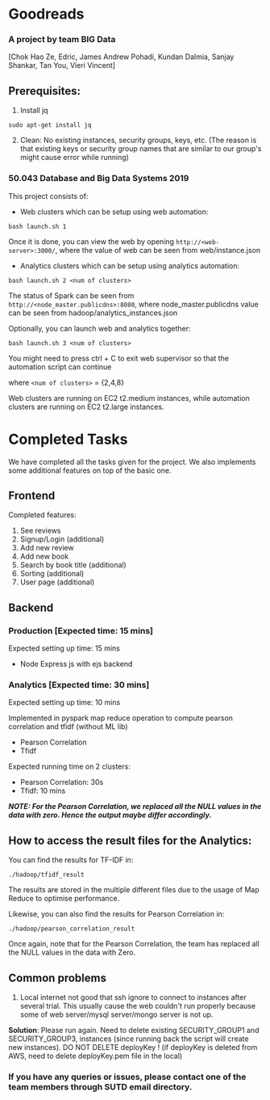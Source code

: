 # Goodreads

### A project by team BIG Data 
[Chok Hao Ze,
Edric, 
James Andrew Pohadi, 
Kundan Dalmia,
Sanjay Shankar, 
Tan You, 
Vieri Vincent]

## Prerequisites:
1. Install jq
```
sudo apt-get install jq
```
2. Clean: No existing instances, security groups, keys, etc. (The reason is that existing keys or security group names that are similar to our group's might cause error while running)

### 50.043 Database and Big Data Systems 2019

This project consists of:
- Web clusters which can be setup using web automation:
```
bash launch.sh 1
```
Once it is done, you can view the web by opening ```http://<web-server>:3000/```, where the value of web can be seen from web/instance.json

- Analytics clusters which can be setup using analytics automation:
```
bash launch.sh 2 <num of clusters>
```
The status of Spark can be seen from ```http://<node_master.publicdns>:8080```, where node_master.publicdns value can be seen from hadoop/analytics_instances.json

Optionally, you can launch web and analytics together:
```
bash launch.sh 3 <num of clusters>
```
You might need to press ctrl + C to exit web supervisor so that the automation script can continue

where ```<num of clusters>``` = {2,4,8}

Web clusters are running on EC2 t2.medium instances, while automation clusters are running on EC2 t2.large instances.

# Completed Tasks

We have completed all the tasks given for the project. We also implements some additional features on top of the basic one.

## Frontend

Completed features:
1. See reviews
2. Signup/Login (additional)
3. Add new review
4. Add new book
5. Search by book title (additional)
6. Sorting (additional)
7. User page (additional)

## Backend

### Production [Expected time: 15 mins]

Expected setting up time: 15 mins

- Node Express js with ejs backend

### Analytics [Expected time: 30 mins]

Expected setting up time: 10 mins

Implemented in pyspark map reduce operation to compute pearson correlation and tfidf (without ML lib)

- Pearson Correlation
- Tfidf

Expected running time on 2 clusters:
- Pearson Correlation: 30s
- Tfidf: 10 mins

***NOTE: For the Pearson Correlation, we replaced all the NULL values in the data with zero. Hence the output maybe differ accordingly.***

## How to access the result files for the Analytics:
You can find the results for TF-IDF in:
```
./hadoop/tfidf_result
```
The results are stored in the multiple different files due to the usage of Map Reduce to optimise performance.

Likewise, you can also find the results for Pearson Correlation in:
```
./hadoop/pearson_correlation_result
```
Once again, note that for the Pearson Correlation, the team has replaced all the NULL values in the data with Zero.


## Common problems

1. Local internet not good that ssh ignore to connect to instances after several trial. This usually cause the web couldn't run properly because some of web server/mysql server/mongo server is not up.


**Solution**: Please run again. 
Need to delete existing SECURITY_GROUP1 and SECURITY_GROUP3, instances (since running back the script will create new instances). DO NOT DELETE deployKey ! (if deployKey is deleted from AWS, need to delete deployKey.pem file in the local)

### If you have any queries or issues, please contact one of the team members through SUTD email directory.
